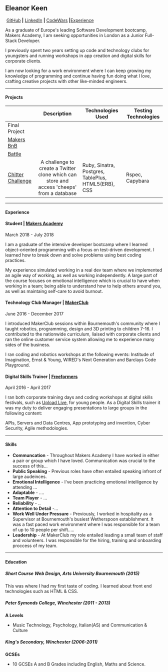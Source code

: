 

##                                        Eleanor Keen

​                                                      [GitHub](https://github.com/ellie-keen) **|** [LinkedIn](https://www.linkedin.com/in/ellie-keen-4993a2123/) **|** [CodeWars](https://www.codewars.com/users/ellie-keen) **|**[Experience](#experience)

As a graduate of Europe's leading Software Development bootcamp, Makers Academy, I am seeking opportunities in London as a Junior Full-Stack Developer. 

I previously spent two years setting up code and technology clubs for youngsters and running workshops in app creation and digital skills for corporate clients.

I am now looking for a work environment where I can keep growing my knowledge of programming and continue having fun doing what I love, crafting creative projects with other like-minded engineers. 

---

#### Projects

|                                                              |                         Description                          | Technologies Used                                   | Testing Technologies |
| ------------------------------------------------------------ | :----------------------------------------------------------: | --------------------------------------------------- | -------------------- |
| Final Project                                                |                                                              |                                                     |                      |
| [Makers BnB](https://github.com/ellie-keen/makersBnb)        |                                                              |                                                     |                      |
| [Battle](https://github.com/ellie-keen/battle)               |                                                              |                                                     |                      |
| [Chitter Challenge](https://github.com/ellie-keen/chitter-challenge) | A challenge to create a Twitter clone which can store and access 'cheeps' from a database | Ruby, Sinatra, Postgres, TablePlus, HTML5(ERB), CSS | Rspec, Capybara      |

---

#### Experience

#### Student | [Makers Academy](https://makers.tech/)

March 2018 - July 2018

I am a graduate of the intensive developer bootcamp where I learned object-oriented programming with a focus on test-driven development. I learned how to break down and solve problems using best coding practices.

My experience simulated working in a real dev team where we implemented an agile way of working, as well as working independently. A large part of the course focuses on emotional intelligence which is crucial to have when working in a team; being able to understand how to help others around you, as well as maintaing self-care to avoid burnout. 

#### Technology Club Manager | [MakerClub](http://makerclub.org/)
June 2016 - December 2017    

I introduced MakerClub sessions within Bournemouth's community where I taught robotics, programming, design and 3D printing to children 7-16. I contributed to the nationwide curriculum, liaised with corporate clients and ran the online customer service system allowing me to experience many sides of the business.

I ran coding and robotics workshops at the following events: Institude of Imagination, Ernst & Young, WIRED's Next Generation and Barclays Code Playground.

#### Digital Skills Trainer | [Freeformers](https://freeformers.com/)
April 2016 - April 2017   

I ran both corporate training days and coding workshops at digital skills festivals, such as [Upload Live](https://www.youtube.com/watch?v=kVkD0f-tos8), for young people. As a Digital Skills trainer it was my duty to deliver engaging presentations to large groups in the following content:

APIs, Servers and Data Centres, App prototyping and invention, Cyber Security, Agile methodologies.

---



#### Skills

- **Communcation** - Throughout Makers Academy I have worked in either a pair or group which I have loved. Communication was crucial to the success of this...
- **Public Speaking** - Previous roles have often entailed speaking infront of large audeinces. 
- **Emotional Intelligence** - I've been practicing emotional intelligence by attending ...
- **Adaptable** - ....
- **Team Player** - ...
- **Reliability** - ..
- **Attention to Detail** -...
- **Work Well Under Pressure** - Previously, I worked in hospitality as a Supervisor at Bournemouth's busiest Wetherspoon establishment. It was a fast paced work environment where I was responsible for a team of up to 10 people per shift.....
- **Leadership** - At MakerClub my role entailed leading a small team of staff and volunteers. I was responsible for the hiring, training and onboarding proccess of my team.

---

#### Education

##### Short Course Web Design, Arts University Bournemouth (2015)

This was where I had my first taste of coding. I learned about front end technologies such as HTML & CSS.

##### Peter Symonds College, Winchester (2011 - 2013)

**A Levels**
- Music Technology, Psychology, Italian(AS) and Communication & Culture

##### King's Secondary, Winchester (2006-2011)


**GCSEs**

- 10 GCSEs A and B Grades including English, Maths and Science.

  #### 
